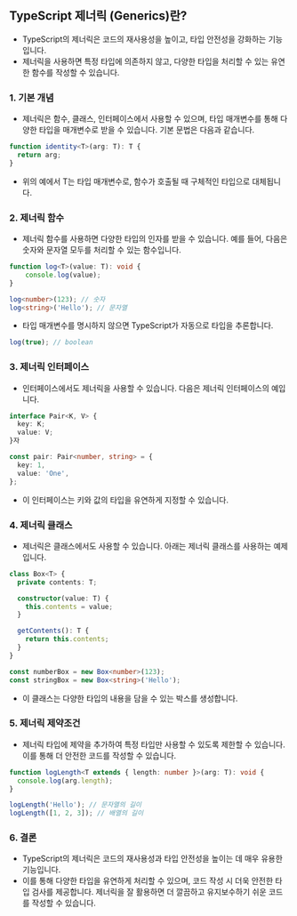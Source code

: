 

## TypeScript 제너릭 (Generics)란?
- TypeScript의 제너릭은 코드의 재사용성을 높이고, 타입 안전성을 강화하는 기능입니다.
- 제너릭을 사용하면 특정 타입에 의존하지 않고, 다양한 타입을 처리할 수 있는 유연한 함수를 작성할 수 있습니다.


### 1. 기본 개념
- 제너릭은 함수, 클래스, 인터페이스에서 사용할 수 있으며, 타입 매개변수를 통해 다양한 타입을 매개변수로 받을 수 있습니다. 기본 문법은 다음과 같습니다.

```typescript
function identity<T>(arg: T): T {
  return arg;
}
```

- 위의 예에서 T는 타입 매개변수로, 함수가 호출될 때 구체적인 타입으로 대체됩니다.


### 2. 제너릭 함수
- 제너릭 함수를 사용하면 다양한 타입의 인자를 받을 수 있습니다. 예를 들어, 다음은 숫자와 문자열 모두를 처리할 수 있는 함수입니다.

```typescript
function log<T>(value: T): void {
    console.log(value);
}

log<number>(123); // 숫자
log<string>('Hello'); // 문자열
```

- 타입 매개변수를 명시하지 않으면 TypeScript가 자동으로 타입을 추론합니다.

```typescript
log(true); // boolean
```

### 3. 제너릭 인터페이스
- 인터페이스에서도 제너릭을 사용할 수 있습니다. 다음은 제너릭 인터페이스의 예입니다.

```typescript
interface Pair<K, V> {
  key: K;
  value: V;
}자

const pair: Pair<number, string> = {
  key: 1,
  value: 'One',
};
```

- 이 인터페이스는 키와 값의 타입을 유연하게 지정할 수 있습니다.

### 4. 제너릭 클래스
- 제너릭은 클래스에서도 사용할 수 있습니다. 아래는 제너릭 클래스를 사용하는 예제입니다.

```typescript
class Box<T> {
  private contents: T;

  constructor(value: T) {
    this.contents = value;
  }

  getContents(): T {
    return this.contents;
  }
}

const numberBox = new Box<number>(123);
const stringBox = new Box<string>('Hello');
```

- 이 클래스는 다양한 타입의 내용을 담을 수 있는 박스를 생성합니다.

### 5. 제너릭 제약조건
- 제너릭 타입에 제약을 추가하여 특정 타입만 사용할 수 있도록 제한할 수 있습니다. 이를 통해 더 안전한 코드를 작성할 수 있습니다.

```typescript
function logLength<T extends { length: number }>(arg: T): void {
  console.log(arg.length);
}

logLength('Hello'); // 문자열의 길이
logLength([1, 2, 3]); // 배열의 길이
```


### 6. 결론
- TypeScript의 제너릭은 코드의 재사용성과 타입 안전성을 높이는 데 매우 유용한 기능입니다.
- 이를 통해 다양한 타입을 유연하게 처리할 수 있으며, 코드 작성 시 더욱 안전한 타입 검사를 제공합니다. 제너릭을 잘 활용하면 더 깔끔하고 유지보수하기 쉬운 코드를 작성할 수 있습니다.

